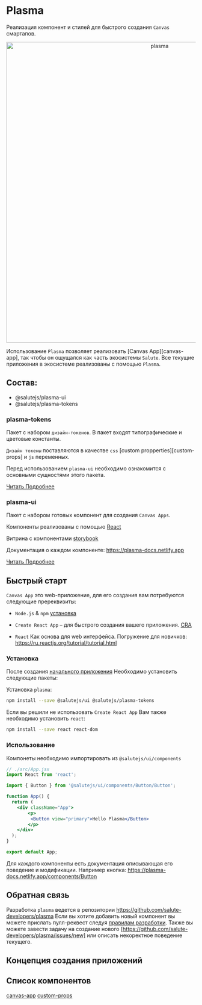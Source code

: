 # Plasma

Реализация компонент и стилей для быстрого создания `Canvas` смартапов.

<p align="center">
  <img width="800" src="https://user-images.githubusercontent.com/1813468/98610527-d37ba500-2300-11eb-87c3-80cc1c08ecb4.png" alt="plasma" />
</p>

Использование `Plasma` позволяет реализовать [Canvas App][canvas-app], так чтобы он ощущался как часть экосистемы `Salute`. Все текущие приложения в экосистеме реализованы с помощью `Plasma`.

## Состав:

- @salutejs/plasma-ui
- @salutejs/plasma-tokens


### plasma-tokens

Пакет с набором `дизайн-токенов`. В пакет входят типографические и цветовые константы.

`Дизайн токены` поставляются в качестве `css` [custom propperties][custom-props] и `js` переменных.

Перед использованием `plasma-ui` необходимо ознакомится с основными сущностями этого пакета.

[Читать Подробнее](./packages/plasma-tokens/README.md)


### plasma-ui

Пакет с набором готовых компонент для создания `Canvas Apps`.

Компоненты реализованы с помощью [React](https://reactjs.org/)

Витрина с компонентами [storybook](https://master--5f96ec813d800900227e3b93.chromatic.com)

Документация о каждом компоненте: https://plasma-docs.netlify.app

[Читать Подробнее](./packages/ui/README.md)

## Быстрый старт

`Canvas App` это web-приложение, для его создания вам потребуются следующие пререквизиты:

* `Node.js` & `npm` [установка](https://nodejs.org/ru/) 

* `Create React App` – для быстрого создания вашего приложения. [CRA](https://create-react-app.dev/docs/getting-started#quick-start)

* `React` Как основа для web интерфейса. Погружение для новичков: https://ru.reactjs.org/tutorial/tutorial.html


### Установка

После создания [начального приложения](https://create-react-app.dev/docs/getting-started#quick-start)
Необходимо установить следующие пакеты:

<!-- Компоненты реализованы с помощью [styled-components](http://styled-components.com/)
Поэтому необходимо поставить их в зависимость:

```sh
npm install --save styled-components
``` -->

Установка `plasma`:

```sh
npm install --save @salutejs/ui @salutejs/plasma-tokens
```

Если вы решили не использовать `Create React App`
Вам также необходимо установить `react`:

```sh
npm install --save react react-dom
```

### Использование

Компонеты необходимо импортировать из `@salutejs/ui/components`

```jsx
// ./src/App.jsx
import React from 'react';

import { Button } from '@salutejs/ui/components/Button/Button';

function App() {
  return (
    <div className="App">
        <p>
         <Button view="primary">Hello Plasma</Button>
        </p>
    </div>
  );
}

export default App;

```

Для каждого компоненты есть документация описывающая его поведение и модификации.
Например кнопка: https://plasma-docs.netlify.app/components/Button


## Обратная связь

Разработка `plasma` ведется в репозитории https://github.com/salute-developers/plasma
Если вы хотите добавить новый компонент вы можете прислать пулл-реквест следуя [правилам разработки](./CONTRIBUTING.md). Также вы можете завести задачу на создание нового [https://github.com/salute-developers/plasma/issues/new] или описать некоректное поведение текущего.


## Концепция создания приложений

## Список компонентов



[canvas-app](https://bit.ly/3Mx0UQq)
[custom-props](https://developer.mozilla.org/en-US/docs/Web/CSS/--*)
